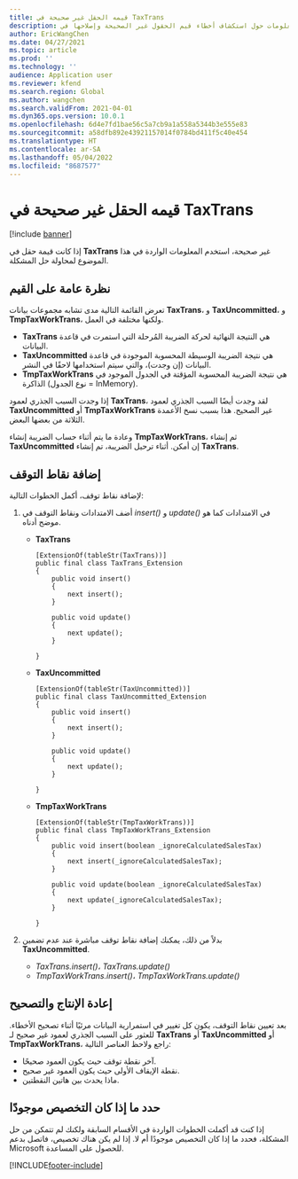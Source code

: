 ```yaml
---
title: قيمه الحقل غير صحيحة في TaxTrans
description: يوفر هذا الموضوع معلومات حول استكشاف أخطاء قيم الحقول غير الصحيحة وإصلاحها في TaxTrans.
author: EricWangChen
ms.date: 04/27/2021
ms.topic: article
ms.prod: ''
ms.technology: ''
audience: Application user
ms.reviewer: kfend
ms.search.region: Global
ms.author: wangchen
ms.search.validFrom: 2021-04-01
ms.dyn365.ops.version: 10.0.1
ms.openlocfilehash: 6d4e7fd1bae56c5a7cb9a1a558a5344b3e555e83
ms.sourcegitcommit: a58dfb892e43921157014f0784bd411f5c40e454
ms.translationtype: HT
ms.contentlocale: ar-SA
ms.lasthandoff: 05/04/2022
ms.locfileid: "8687577"
---
```

# <a name="incorrect-field-value-in-taxtrans"></a>قيمه الحقل غير صحيحة في TaxTrans

[!include [banner](../includes/banner.md)]

إذا كانت قيمة حقل في **TaxTrans** غير صحيحة، استخدم المعلومات الواردة في هذا الموضوع لمحاولة حل المشكلة.

## <a name="overview-of-values"></a>نظرة عامة على القيم
تعرض القائمة التالية مدى تشابه مجموعات بيانات **TaxTrans**، و **TaxUncommitted**، و **TmpTaxWorkTrans**، ولكنها مختلفة في العمل.

  - **TaxTrans** هي النتيجة النهائية لحركة الضريبة المُرحلة التي استمرت في قاعدة البيانات.
  - **TaxUncommitted** هي نتيجة الضريبة الوسيطة المحسوبة الموجودة في قاعدة البيانات (إن وجدت)، والتي سيتم استخدامها لاحقًا في النشر.
  - **TmpTaxWorkTrans** هي نتيجة الضريبة المحسوبة المؤقتة في الجدول الموجود في الذاكرة (نوع الجدول = InMemory).

إذا وجدت السبب الجذري لعمود **TaxTrans**، لقد وجدت أيضًا السبب الجذري لعمود **TaxUncommitted** أو **TmpTaxWorkTrans** غير الصحيح. هذا بسبب نسخ الأعمدة الثلاثة من بعضها البعض.

وعادة ما يتم أثناء حساب الضريبة إنشاء **TmpTaxWorkTrans**، ثم إنشاء **TaxUncommitted** إن أمكن. أثناء ترحيل الضريبة، تم إنشاء **TaxTrans**.


## <a name="add-breakpoints"></a>إضافة نقاط التوقف
لإضافة نقاط توقف، أكمل الخطوات التالية: 

1. أضف الامتدادات ونقاط التوقف في *insert()* و *update()* في الامتدادات كما هو موضح أدناه.

     - **TaxTrans**

        ```x++
        [ExtensionOf(tableStr(TaxTrans))]
        public final class TaxTrans_Extension
        {
            public void insert()
            {
                next insert();
            }
        
            public void update()
            {
                next update();
            }
        
        }
        ```

     - **TaxUncommitted**

        ```x++
        [ExtensionOf(tableStr(TaxUncommitted))]
        public final class TaxUncommitted_Extension
        {
            public void insert()
            {
                next insert();
            }
        
            public void update()
            {
                next update();
            }
        
        }
        ```

     - **TmpTaxWorkTrans**

        ```x++
        [ExtensionOf(tableStr(TmpTaxWorkTrans))]
        public final class TmpTaxWorkTrans_Extension
        {
            public void insert(boolean _ignoreCalculatedSalesTax)
            {
                next insert(_ignoreCalculatedSalesTax);
            }
        
            public void update(boolean _ignoreCalculatedSalesTax)
            {
                next update(_ignoreCalculatedSalesTax);
            }
        
        }
        
        ```

2. بدلاً من ذلك، يمكنك إضافة نقاط توقف مباشرة عند عدم تضمين **TaxUncommitted**.

     - *TaxTrans.insert()*، *TaxTrans.update()*
     - *TmpTaxWorkTrans.insert()*، *TmpTaxWorkTrans.update()*

## <a name="reproduce-and-debug"></a>إعادة الإنتاج والتصحيح

بعد تعيين نقاط التوقف، يكون كل تغيير في استمرارية البيانات مرئيًا أثناء تصحيح الأخطاء. للعثور على السبب الجذري لعمود غير صحيح لـ **TaxTrans** أو **TaxUncommitted** أو **TmpTaxWorkTrans**، راجع ولاحظ العناصر التالية:

- آخر نقطة توقف حيث يكون العمود صحيحًا.
- نقطة الإيقاف الأولى حيث يكون العمود غير صحيح.
- ماذا يحدث بين هاتين النقطتين.

## <a name="determine-whether-customization-exists"></a>حدد ما إذا كان التخصيص موجودًا
إذا كنت قد أكملت الخطوات الواردة في الأقسام السابقة ولكنك لم تتمكن من حل المشكلة، فحدد ما إذا كان التخصيص موجودًا أم لا. إذا لم يكن هناك تخصيص، فاتصل بدعم Microsoft للحصول على المساعدة.

[!INCLUDE[footer-include](../../includes/footer-banner.md)]

